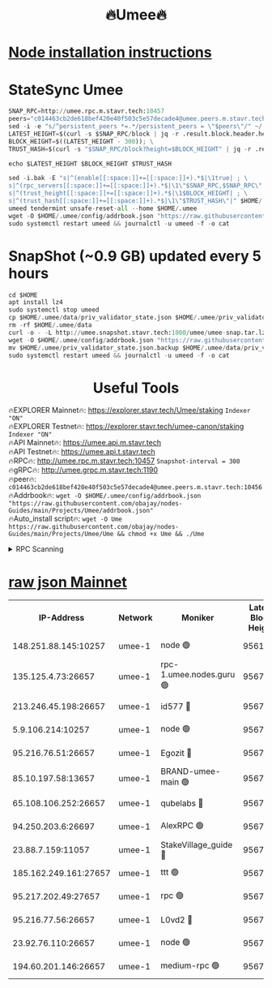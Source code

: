 <h1 align="center"> 🔥Umee🔥</h1>


[Node installation instructions](https://github.com/obajay/nodes-Guides/tree/main/Projects/Umee)
=
# StateSync Umee
```python
SNAP_RPC=http://umee.rpc.m.stavr.tech:10457
peers="c014463cb2de618bef420e40f503c5e57decade4@umee.peers.m.stavr.tech:10456"
sed -i -e "s/^persistent_peers *=.*/persistent_peers = \"$peers\"/" ~/.umee/config/config.toml
LATEST_HEIGHT=$(curl -s $SNAP_RPC/block | jq -r .result.block.header.height); \
BLOCK_HEIGHT=$((LATEST_HEIGHT - 300)); \
TRUST_HASH=$(curl -s "$SNAP_RPC/block?height=$BLOCK_HEIGHT" | jq -r .result.block_id.hash)

echo $LATEST_HEIGHT $BLOCK_HEIGHT $TRUST_HASH

sed -i.bak -E "s|^(enable[[:space:]]+=[[:space:]]+).*$|\1true| ; \
s|^(rpc_servers[[:space:]]+=[[:space:]]+).*$|\1\"$SNAP_RPC,$SNAP_RPC\"| ; \
s|^(trust_height[[:space:]]+=[[:space:]]+).*$|\1$BLOCK_HEIGHT| ; \
s|^(trust_hash[[:space:]]+=[[:space:]]+).*$|\1\"$TRUST_HASH\"|" $HOME/.umee/config/config.toml
umeed tendermint unsafe-reset-all --home $HOME/.umee
wget -O $HOME/.umee/config/addrbook.json "https://raw.githubusercontent.com/obajay/nodes-Guides/main/Projects/Umee/addrbook.json"
sudo systemctl restart umeed && journalctl -u umeed -f -o cat
```
# SnapShot (~0.9 GB) updated every 5 hours
```python
cd $HOME
apt install lz4
sudo systemctl stop umeed
cp $HOME/.umee/data/priv_validator_state.json $HOME/.umee/priv_validator_state.json.backup
rm -rf $HOME/.umee/data
curl -o - -L http://umee.snapshot.stavr.tech:1000/umee/umee-snap.tar.lz4 | lz4 -c -d - | tar -x -C $HOME/.umee --strip-components 2
wget -O $HOME/.umee/config/addrbook.json "https://raw.githubusercontent.com/obajay/nodes-Guides/main/Projects/Umee/addrbook.json"
mv $HOME/.umee/priv_validator_state.json.backup $HOME/.umee/data/priv_validator_state.json
sudo systemctl restart umeed && journalctl -u umeed -f -o cat
```
 <h1 align="center"> Useful Tools</h1>

🔥EXPLORER Mainnet🔥:      https://explorer.stavr.tech/Umee/staking             `Indexer "ON"` \
🔥EXPLORER Testnet🔥:        https://explorer.stavr.tech/umee-canon/staking      `Indexer "ON"` \
🔥API Mainnet🔥:                   https://umee.api.m.stavr.tech \
🔥API Testnet🔥:                     https://umee.api.t.stavr.tech \
🔥RPC🔥:                                   http://umee.rpc.m.stavr.tech:10457                     `Snapshot-interval = 300` \
🔥gRPC🔥:                              http://umee.grpc.m.stavr.tech:1190 \
🔥peer🔥:                     `c014463cb2de618bef420e40f503c5e57decade4@umee.peers.m.stavr.tech:10456` \
🔥Addrbook🔥:    ```wget -O $HOME/.umee/config/addrbook.json "https://raw.githubusercontent.com/obajay/nodes-Guides/main/Projects/Umee/addrbook.json"``` \
🔥Auto_install script🔥: ```wget -O Ume https://raw.githubusercontent.com/obajay/nodes-Guides/main/Projects/Umee/Ume && chmod +x Ume && ./Ume```

<details>
<summary>RPC Scanning</summary>

<h2 align="center"> We scan nodes in real time every 4 hours. And we provide the final result of RPC endpoints.
We cannot influence the operation of these nodes in any way. </h2>


```python
If Voting Power is higher than 0 --> then the Node is a validator of the network and may be subject to attack and be a potential threat to the chain.
```
```python
We marked such validators with a red symbol
```

</details>

[raw json Mainnet](https://rpc-check.umeem.stavr.tech/umeem/rpc-umeem-result.json)
=



<table><tr><th>IP-Address</th><th>Network</th><th>Moniker</th><th>Latest Block Height</th><th>Earliest Block Height</th><th>Catching Up</th><th>Tx Index</th><th>Voting Power</th><th>Scan Time</th></tr><tr><td>148.251.88.145:10257</td><td>umee-1</td><td>node 🟢</td><td>9561500</td><td>5050395</td><td>False</td><td>on</td><td>0</td><td>2023-12-07T04:12:13.275975280UTC</td></tr><tr><td>135.125.4.73:26657</td><td>umee-1</td><td>rpc-1.umee.nodes.guru 🟢</td><td>9567803</td><td>5167386</td><td>False</td><td>on</td><td>0</td><td>2023-12-07T04:13:53.181598544UTC</td></tr><tr><td>213.246.45.198:26657</td><td>umee-1</td><td>id577 🔴</td><td>9567786</td><td>7100001</td><td>False</td><td>on</td><td>35122772</td><td>2023-12-07T04:12:15.736623589UTC</td></tr><tr><td>5.9.106.214:10257</td><td>umee-1</td><td>node 🟢</td><td>9567798</td><td>7942001</td><td>False</td><td>on</td><td>0</td><td>2023-12-07T04:13:23.871631050UTC</td></tr><tr><td>95.216.76.51:26657</td><td>umee-1</td><td>Egozit 🔴</td><td>9567803</td><td>8262001</td><td>False</td><td>off</td><td>38069351</td><td>2023-12-07T04:13:52.859003320UTC</td></tr><tr><td>85.10.197.58:13657</td><td>umee-1</td><td>BRAND-umee-main 🟢</td><td>9567790</td><td>8427832</td><td>False</td><td>on</td><td>0</td><td>2023-12-07T04:12:37.274147223UTC</td></tr><tr><td>65.108.106.252:26657</td><td>umee-1</td><td>qubelabs 🔴</td><td>9567790</td><td>8825432</td><td>False</td><td>on</td><td>37175415</td><td>2023-12-07T04:12:37.586277239UTC</td></tr><tr><td>94.250.203.6:26697</td><td>umee-1</td><td>AlexRPC 🟢</td><td>9567789</td><td>8910001</td><td>False</td><td>on</td><td>0</td><td>2023-12-07T04:12:28.849474264UTC</td></tr><tr><td>23.88.7.159:11057</td><td>umee-1</td><td>StakeVillage_guide 🔴</td><td>9567797</td><td>9137726</td><td>False</td><td>on</td><td>1328648</td><td>2023-12-07T04:13:17.387787555UTC</td></tr><tr><td>185.162.249.161:27657</td><td>umee-1</td><td>ttt 🟢</td><td>9567796</td><td>9321953</td><td>False</td><td>on</td><td>0</td><td>2023-12-07T04:13:08.930203957UTC</td></tr><tr><td>95.217.202.49:27657</td><td>umee-1</td><td>rpc 🟢</td><td>9567796</td><td>9440090</td><td>False</td><td>on</td><td>0</td><td>2023-12-07T04:13:08.634986896UTC</td></tr><tr><td>95.216.77.56:26657</td><td>umee-1</td><td>L0vd2 🔴</td><td>9567806</td><td>9467806</td><td>False</td><td>off</td><td>37851301</td><td>2023-12-07T04:14:10.529243792UTC</td></tr><tr><td>23.92.76.110:26657</td><td>umee-1</td><td>node 🟢</td><td>9567810</td><td>9468001</td><td>False</td><td>on</td><td>0</td><td>2023-12-07T04:14:32.027238991UTC</td></tr><tr><td>194.60.201.146:26657</td><td>umee-1</td><td>medium-rpc 🟢</td><td>9567788</td><td>9484365</td><td>False</td><td>on</td><td>0</td><td>2023-12-07T04:12:24.375944784UTC</td></tr></table>